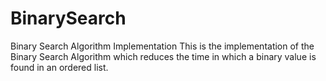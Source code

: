# BinarySearch
Binary Search Algorithm Implementation
This is the implementation of the Binary Search Algorithm which reduces the time in which a binary value is found in an ordered list.
